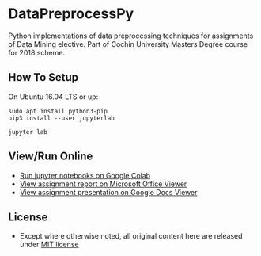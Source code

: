 # DataPreprocessPy
Python implementations of data preprocessing techniques for assignments of Data Mining elective. Part of Cochin University Masters Degree course for 2018 scheme.

## How To Setup
On Ubuntu 16.04 LTS or up:

    sudo apt install python3-pip
    pip3 install --user jupyterlab

    jupyter lab

## View/Run Online
- [Run jupyter notebooks on Google Colab](https://colab.research.google.com/github/HEXcube/DataPreprocessPy/)
- [View assignment report on Microsoft Office Viewer](https://view.officeapps.live.com/op/embed.aspx?src=https://github/HEXcube/Report%20Prototype.docx)
- [View assignment presentation on Google Docs Viewer](https://docs.google.com/gview?url=https://github/HEXcube/Data%20Mining%20Preprocessing.odp)

## License
- Except where otherwise noted, all original content here are released under [MIT license](https://opensource.org/licenses/MIT)

